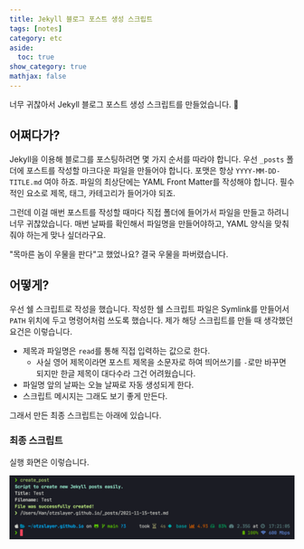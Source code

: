 ```yaml
---
title: Jekyll 블로그 포스트 생성 스크립트
tags: [notes]
category: etc
aside:
  toc: true
show_category: true
mathjax: false
---
```


너무 귀찮아서 Jekyll 블로그 포스트 생성 스크립트를 만들었습니다. 🎉

<!--more-->

## 어쩌다가?

Jekyll을 이용해 블로그를 포스팅하려면 몇 가지 순서를 따라야 합니다. 
우선 `_posts` 폴더에 포스트를 작성할 마크다운 파일을 만들어야 합니다.
포맷은 항상 `YYYY-MM-DD-TITLE.md` 여야 하죠.
파일의 최상단에는 YAML Front Matter를 작성해야 합니다.
필수적인 요소로 제목, 태그, 카테고리가 들어가야 되죠.

그런데 이걸 매번 포스트를 작성할 때마다 직접 폴더에 들어가서 파일을 만들고 하려니 너무 귀찮았습니다.
매번 날짜를 확인해서 파일명을 만들어야하고, YAML 양식을 맞춰줘야 하는게 맞나 싶더라구요.

"목마른 놈이 우물을 판다"고 했었나요? 결국 우물을 파버렸습니다.

## 어떻게?

우선 쉘 스크립트로 작성을 했습니다. 작성한 쉘 스크립트 파일은 Symlink를 만들어서 `PATH` 위치에 두고 명령어처럼 쓰도록 했습니다. 제가 해당 스크립트를 만들 때 생각했던 요건은 이렇습니다.

- 제목과 파일명은 `read`를 통해 직접 입력하는 값으로 한다.
  - 사실 영어 제목이라면 포스트 제목을 소문자로 하여 띄어쓰기를 `-`로만 바꾸면 되지만 한글 제목이 대다수라 그건 어려웠습니다.
- 파일명 앞의 날짜는 오늘 날짜로 자동 생성되게 한다.
- 스크립트 메시지는 그래도 보기 좋게 만든다.

그래서 만든 최종 스크립트는 아래에 있습니다.

### 최종 스크립트

<script src="https://gist.github.com/otzslayer/f1af8622fd48d3ace7204e1380322da0.js"></script>

실행 화면은 이렇습니다.

![](/assets/images/2021-11-15-jekyll-post-generator-script/run_script.png)